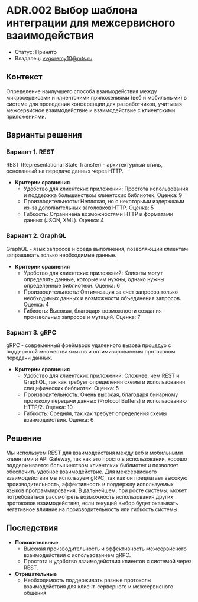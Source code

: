 # ADR.002 Выбор шаблона интеграции для межсервисного взаимодействия

* Статус: Принято
* Владалец: vvgoremy10@mts.ru

## Контекст
Определение наилучшего способа взаимодействия между микросервисами и клиентскими приложениями (веб и мобильными) в системе для проведения конференции для разработчиков, учитывая межсервисное взаимодействие и взаимодействие с клиентскими приложениями.

## Варианты решения
### Вариант 1. REST
REST (Representational State Transfer) - архитектурный стиль, основанный на передаче данных через HTTP.

* **Критерии сравнения**
  * Удобство для клиентских приложений: Простота использования и поддержка большинством клиентских библиотек. Оценка: 9
  * Производительность: Неплохая, но с некоторыми издержками из-за дополнительных заголовков HTTP. Оценка: 5
  * Гибкость: Ограничена возможностями HTTP и форматами данных (JSON, XML). Оценка: 4

### Вариант 2. GraphQL
GraphQL - язык запросов и среда выполнения, позволяющий клиентам запрашивать только необходимые данные.

* **Критерии сравнения**
  * Удобство для клиентских приложений: Клиенты могут определять данные, которые им нужны, однако нужны определенные библиотеки. Оценка: 6
  * Производительность: Оптимизация за счет запросов только необходимых данных и возможности объединения запросов. Оценка: 4
  * Гибкость: Высокая, благодаря возможности создания произвольных запросов и мутаций. Оценка: 7

### Вариант 3. gRPC
gRPC - современный фреймворк удаленного вызова процедур с поддержкой множества языков и оптимизированным протоколом передачи данных.

* **Критерии сравнения**
  * Удобство для клиентских приложений: Сложнее, чем REST и GraphQL, так как требует определения схемы и использования специфических библиотек. Оценка: 5
  * Производительность: Очень высокая, благодаря бинарному протоколу передачи данных (Protocol Buffers) и использованию HTTP/2. Оценка: 10
  * Гибкость: Средняя, так как требует определения схемы взаимодействия. Оценка: 6

## Решение
Мы используем REST для взаимодействия между веб и мобильными клиентами и API Gateway, так как это просто в использовании, хорошо поддерживается большинством клиентских библиотек и позволяет обеспечить удобное взаимодействие. Для межсервисного взаимодействия мы используем gRPC, так как он предлагает высокую производительность, эффективность и поддержку используемых языков программирования. В дальнейшем, при росте системы, может потребоваться рассмотреть возможность использования других протоколов взаимодействия, если текущий выбор будет оказывать негативное влияние на производительность или гибкость системы.

## Последствия 
* **Положительные**
  * Высокая производительность и эффективность межсервисного взаимодействия с использованием gRPC.
  * Простота и удобство взаимодействия клиентов с системой через REST.
* **Отрицательные**
  * Необходимость поддерживать разные протоколы взаимодействия для клиент-серверного и межсервисного общения.